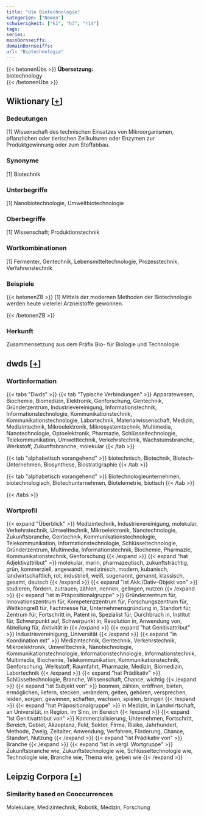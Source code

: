```yaml
---
title: "die Biotechnologie"
kategorien: ["Nomen"]
schwierigkeit: ["k1", "h3", "r14"]
tags:
series:
mainDornseiffs:
domainDornseiffs:
url: "Biotechnologie"
---
```


{{< betonenÜbs >}}
**Übersetzung:**  
biotechnology  
{{< /betonenÜbs >}}

## Wiktionary [[+](https://de.wiktionary.org/wiki/Biotechnologie)]

### Bedeutungen
[1] Wissenschaft des technischen Einsatzes von Mikroorganismen, pflanzlichen oder tierischen Zellkulturen oder Enzymen zur Produktgewinnung oder zum Stoffabbau.  

### Synonyme
[1] Biotechnik  

### Unterbegriffe
[1] Nanobiotechnologie, Umweltbiotechnologie  

### Oberbegriffe
[1] Wissenschaft; Produktionstechnik  

### Wortkombinationen
[1] Fermenter, Gentechnik, Lebensmitteltechnologie, Prozesstechnik, Verfahrenstechnik  

### Beispiele
{{< betonenZB >}}
[1] Mittels der modernen Methoden der Biotechnologie werden heute vielerlei Arzneistoffe gewonnen.  

{{< /betonenZB >}}
### Herkunft
Zusammensetzung aus dem Präfix Bio- für Biologie und Technologie.  



## dwds [[+](https://www.dwds.de/wb/Biotechnologie)]

### Wortinformation
{{< tabs "Dwds" >}}
{{< tab "Typische Verbindungen" >}}
Apparatewesen, Biochemie, Biomedizin, Elektronik, Genforschung, Gentechnik, Gründerzentrum, Industrievereinigung, Informationstechnik, Informationstechnologie, Kommunikationstechnik, Kommunikationstechnologie, Labortechnik, Materialwissenschaft, Medizin, Medizintechnik, Mikroelektronik, Mikrosystemtechnik, Multimedia, Nanotechnologie, Optoelektronik, Pharmazie, Schlüsseltechnologie, Telekommunikation, Umwelttechnik, Verkehrstechnik, Wachstumsbranche, Werkstoff, Zukunftsbranche, molekular
{{< /tab >}}

{{< tab "alphabetisch vorangehend" >}}
biotechnisch, Biotechnik, Biotech-Unternehmen, Biosynthese, Biostratigraphie
{{< /tab >}}

{{< tab "alphabetisch vorangehend" >}}
Biotechnologieunternehmen, biotechnologisch, Biotechunternehmen, Biotelemetrie, biotisch
{{< /tab >}}

{{< /tabs >}}

### Wortprofil
{{< expand "Überblick" >}} Medizintechnik, Industrievereinigung, molekular, Verkehrstechnik, Umwelttechnik, Mikroelektronik, Nanotechnologie, Zukunftsbranche, Gentechnik, Kommunikationstechnologie, Telekommunikation, Informationstechnologie, Schlüsseltechnologie, Gründerzentrum, Multimedia, Informationstechnik, Biochemie, Pharmazie, Kommunikationstechnik, Genforschung {{< /expand >}}
{{< expand "hat Adjektivattribut" >}} molekular, marin, pharmazeutisch, zukunftsträchtig, grün, kommerziell, angewandt, medizinisch, modern, kubanisch, landwirtschaftlich, rot, industriell, weiß, sogenannt, genannt, klassisch, gesamt, deutsch {{< /expand >}}
{{< expand "ist Akk./Dativ-Objekt von" >}} studieren, fördern, zutrauen, zählen, nennen, gelingen, nutzen {{< /expand >}}
{{< expand "ist in Präpositionalgruppe" >}} Gründerzentrum für, Innovationszentrum für, Kompetenzzentrum für, Forschungszentrum für, Weltkongreß für, Fachmesse für, Unternehmensgründung in, Standort für, Zentrum für, Fortschritt in, Patent in, Spezialist für, Durchbruch in, Institut für, Schwerpunkt auf, Schwerpunkt in, Revolution in, Anwendung von, Abteilung für, Aktivität in {{< /expand >}}
{{< expand "hat Genitivattribut" >}} Industrievereinigung, Universität {{< /expand >}}
{{< expand "in Koordination mit" >}} Medizintechnik, Gentechnik, Verkehrstechnik, Mikroelektronik, Umwelttechnik, Nanotechnologie, Kommunikationstechnologie, Informationstechnologie, Informationstechnik, Multimedia, Biochemie, Telekommunikation, Kommunikationstechnik, Genforschung, Werkstoff, Raumfahrt, Pharmazie, Medizin, Biomedizin, Labortechnik {{< /expand >}}
{{< expand "hat Prädikativ" >}} Schlüsseltechnologie, Branche, Wissenschaft, Chance, wichtig {{< /expand >}}
{{< expand "ist Subjekt von" >}} boomen, zählen, eröffnen, bieten, ermöglichen, liefern, stecken, verändern, gelten, gehören, versprechen, leiden, sorgen, gewinnen, schaffen, wachsen, spielen, bringen {{< /expand >}}
{{< expand "hat Präpositionalgruppe" >}} in Medizin, in Landwirtschaft, an Universität, in Region, im Sinn, im Bereich {{< /expand >}}
{{< expand "ist Genitivattribut von" >}} Kommerzialisierung, Unternehmen, Fortschritt, Bereich, Gebiet, Akzeptanz, Feld, Sektor, Firma, Risiko, Jahrhundert, Methode, Zweig, Zeitalter, Anwendung, Verfahren, Förderung, Chance, Standort, Nutzung {{< /expand >}}
{{< expand "ist Prädikativ von" >}} Branche {{< /expand >}}
{{< expand "ist in vergl. Wortgruppe" >}} Zukunftsbranche wie, Zukunftstechnologie wie, Schlüsseltechnologie wie, Technologie wie, Branche wie, Thema wie, geben wie {{< /expand >}}

## Leipzig Corpora [[+](https://corpora.uni-leipzig.de/en/res?word=Biotechnologie&corpusId=deu_newscrawl-public_2018)]


### Similarity based on Cooccurrences
Molekulare, Medizintechnik, Robotik, Medizin, Forschung

